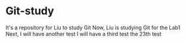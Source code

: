 # Git-study
It's a repository for Liu to study Git
Now, Liu is studying Git for the Lab1
Next, I will have another test
I will have a third test
the 23th test
